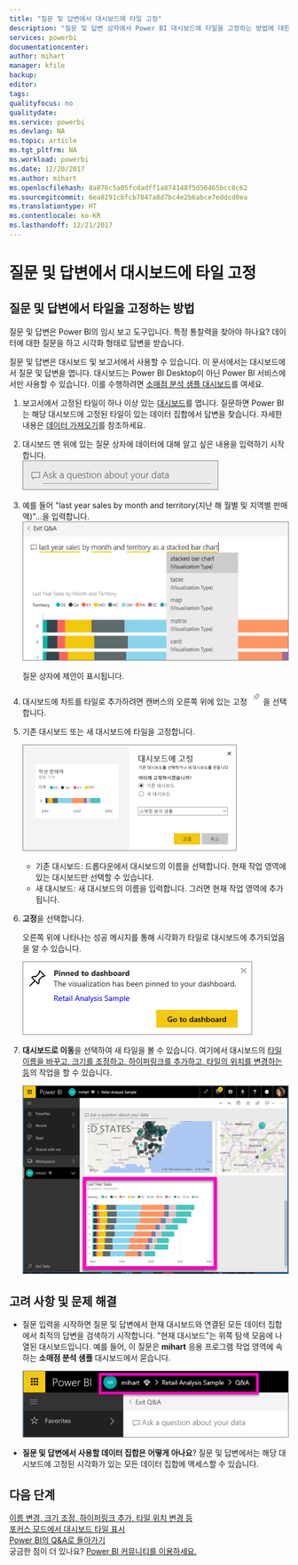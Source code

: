 ```yaml
---
title: "질문 및 답변에서 대시보드에 타일 고정"
description: "질문 및 답변 상자에서 Power BI 대시보드에 타일을 고정하는 방법에 대한 설명서입니다."
services: powerbi
documentationcenter: 
author: mihart
manager: kfile
backup: 
editor: 
tags: 
qualityfocus: no
qualitydate: 
ms.service: powerbi
ms.devlang: NA
ms.topic: article
ms.tgt_pltfrm: NA
ms.workload: powerbi
ms.date: 12/20/2017
ms.author: mihart
ms.openlocfilehash: 8a876c5a05fcdadff1a874148f5d56465bcc8c62
ms.sourcegitcommit: 6ea8291cbfcb7847a8d7bc4e2b6abce7eddcd0ea
ms.translationtype: HT
ms.contentlocale: ko-KR
ms.lasthandoff: 12/21/2017
---
```

# <a name="pin-a-tile-to-a-dashboard-from-qa"></a>질문 및 답변에서 대시보드에 타일 고정
## <a name="how-to-pin-a-tile-from-qa"></a>질문 및 답변에서 타일을 고정하는 방법
질문 및 답변은 Power BI의 임시 보고 도구입니다. 특정 통찰력을 찾아야 하나요? 데이터에 대한 질문을 하고 시각화 형태로 답변을 받습니다.

질문 및 답변은 대시보드 및 보고서에서 사용할 수 있습니다. 이 문서에서는 대시보드에서 질문 및 답변을 엽니다. 대시보드는 Power BI Desktop이 아닌 Power BI 서비스에서만 사용할 수 있습니다. 이를 수행하려면 [소매점 분석 샘플 대시보드](sample-retail-analysis.md)를 여세요.
> 
> 

1. 보고서에서 고정된 타일이 하나 이상 있는 [대시보드](service-dashboards.md)를 엽니다. 질문하면 Power BI는 해당 대시보드에 고정된 타일이 있는 데이터 집합에서 답변을 찾습니다.  자세한 내용은 [데이터 가져오기](service-get-data.md)를 참조하세요.
2. 대시보드 맨 위에 있는 질문 상자에 데이터에 대해 알고 싶은 내용을 입력하기 시작합니다.  
   ![](media/service-dashboard-pin-tile-from-q-and-a/power-bi-question-box.png)
3. 예를 들어 "last year sales by month and territory(지난 해 월별 및 지역별 판매액)"...을 입력합니다.  
   ![](media/service-dashboard-pin-tile-from-q-and-a/power-bi-type-q-and-a.png)
   
   질문 상자에 제안이 표시됩니다.
4. 대시보드에 차트를 타일로 추가하려면 캔버스의 오른쪽 위에 있는 고정 ![](media/service-dashboard-pin-tile-from-q-and-a/pbi_pintile.png)을 선택합니다.
5. 기존 대시보드 또는 새 대시보드에 타일을 고정합니다. 

   ![](media/service-dashboard-pin-tile-from-q-and-a/power-bi-pin-to-dashboard.png)

   * 기존 대시보드: 드롭다운에서 대시보드의 이름을 선택합니다. 현재 작업 영역에 있는 대시보드만 선택할 수 있습니다.
   * 새 대시보드: 새 대시보드의 이름을 입력합니다. 그러면 현재 작업 영역에 추가됩니다.
6. **고정**을 선택합니다.
   
   오른쪽 위에 나타나는 성공 메시지를 통해 시각화가 타일로 대시보드에 추가되었음을 알 수 있습니다.  
   
   ![](media/service-dashboard-pin-tile-from-q-and-a/power-bi-pin.png)
7. **대시보드로 이동**을 선택하여 새 타일을 볼 수 있습니다. 여기에서 대시보드의 [타일 이름을 바꾸고, 크기를 조정하고, 하이퍼링크를 추가하고, 타일의 위치를 변경하는 등](service-dashboard-edit-tile.md)의 작업을 할 수 있습니다. 
   
   ![](media/service-dashboard-pin-tile-from-q-and-a/power-bi-pinned.png)

## <a name="considerations-and-troubleshooting"></a>고려 사항 및 문제 해결
* 질문 입력을 시작하면 질문 및 답변에서 현재 대시보드와 연결된 모든 데이터 집합에서 최적의 답변을 검색하기 시작합니다.  "현재 대시보드"는 위쪽 탐색 모음에 나열된 대시보드입니다. 예를 들어, 이 질문은 **mihart** 응용 프로그램 작업 영역에 속하는 **소매점 분석 샘플** 대시보드에서 묻습니다.
  
  ![](media/service-dashboard-pin-tile-from-q-and-a/power-bi-navbar.png)
* **질문 및 답변에서 사용할 데이터 집합은 어떻게 아나요**?  질문 및 답변에서는 해당 대시보드에 고정된 시각화가 있는 모든 데이터 집합에 액세스할 수 있습니다.

## <a name="next-steps"></a>다음 단계
[이름 변경, 크기 조정, 하이퍼링크 추가, 타일 위치 변경 등](service-dashboard-edit-tile.md)    
[포커스 모드에서 대시보드 타일 표시](service-focus-mode.md)     
[Power BI의 Q&A로 돌아가기](service-q-and-a.md)  
궁금한 점이 더 있나요? [Power BI 커뮤니티를 이용하세요.](http://community.powerbi.com/)

